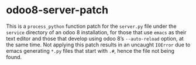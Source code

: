 odoo8-server-patch
==================

This is a `process_python` function patch for the `server.py` file under the
`service` directory of an odoo 8 installation, for those that use `emacs` as
their text editor and those that develop using odoo 8’s `--auto-reload` option,
at the same time. Not applying this patch results in an uncaught `IOError` due
to emacs generating `*.py` files that start with `.#`, hence the file not being
found.
